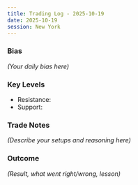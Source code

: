 ```yaml
---
title: Trading Log - 2025-10-19
date: 2025-10-19
session: New York
---
```


### Bias
_(Your daily bias here)_

### Key Levels
- Resistance: 
- Support: 

### Trade Notes
_(Describe your setups and reasoning here)_

### Outcome
_(Result, what went right/wrong, lesson)_
